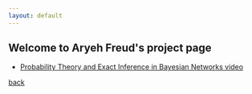 ```yaml
---
layout: default
---
```


## Welcome to Aryeh Freud's project page

*   [Probability Theory and Exact Inference in Bayesian Networks video](https://www.youtube.com/watch?v=eP0hTJcIwhs)

[back](./)
